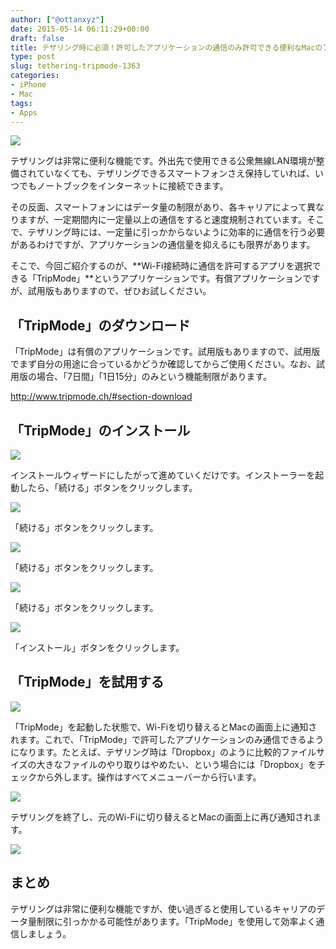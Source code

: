 ```yaml
---
author: ["@ottanxyz"]
date: 2015-05-14 06:11:29+00:00
draft: false
title: テザリング時に必須！許可したアプリケーションの通信のみ許可できる便利なMacのアプリ「TripMode」
type: post
slug: tethering-tripmode-1363
categories:
- iPhone
- Mac
tags:
- Apps
---
```


![](/uploads/2015/05/150514-55543c94262a6.jpg)






テザリングは非常に便利な機能です。外出先で使用できる公衆無線LAN環境が整備されていなくても、テザリングできるスマートフォンさえ保持していれば、いつでもノートブックをインターネットに接続できます。





その反面、スマートフォンにはデータ量の制限があり、各キャリアによって異なりますが、一定期間内に一定量以上の通信をすると速度規制されています。そこで、テザリング時には、一定量に引っかからないように効率的に通信を行う必要があるわけですが、アプリケーションの通信量を抑えるにも限界があります。





そこで、今回ご紹介するのが、**Wi-Fi接続時に通信を許可するアプリを選択できる「TripMode」**というアプリケーションです。有償アプリケーションですが、試用版もありますので、ぜひお試しください。





## 「TripMode」のダウンロード





「TripMode」は有償のアプリケーションです。試用版もありますので、試用版でまず自分の用途に合っているかどうか確認してからご使用ください。なお、試用版の場合、「7日間」「1日15分」のみという機能制限があります。



http://www.tripmode.ch/#section-download



## 「TripMode」のインストール





![](/uploads/2015/05/150514-555435e950e85.png)






インストールウィザードにしたがって進めていくだけです。インストーラーを起動したら、「続ける」ボタンをクリックします。





![](/uploads/2015/05/150514-555438bf7e5f3.png)






「続ける」ボタンをクリックします。





![](/uploads/2015/05/150514-555438c1ecbaf.png)






「続ける」ボタンをクリックします。





![](/uploads/2015/05/150514-555438c44e49c.png)






「続ける」ボタンをクリックします。





![](/uploads/2015/05/150514-555438c6847f4.png)






「インストール」ボタンをクリックします。





## 「TripMode」を試用する





![](/uploads/2015/05/150514-555438c89d67a.png)






「TripMode」を起動した状態で、Wi-Fiを切り替えるとMacの画面上に通知されます。これで、「TripMode」で許可したアプリケーションのみ通信できるようになります。たとえば、テザリング時は「Dropbox」のように比較的ファイルサイズの大きなファイルのやり取りはやめたい、という場合には「Dropbox」をチェックから外します。操作はすべてメニューバーから行います。





![](/uploads/2015/05/150514-555438ca7f236.png)






テザリングを終了し、元のWi-Fiに切り替えるとMacの画面上に再び通知されます。





![](/uploads/2015/05/150514-555438cda9df6.png)






## まとめ





テザリングは非常に便利な機能ですが、使い過ぎると使用しているキャリアのデータ量制限に引っかかる可能性があります。「TripMode」を使用して効率よく通信しましょう。
